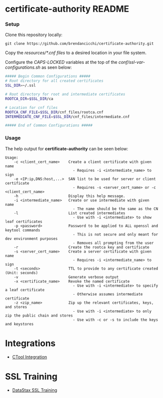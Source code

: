 # certificate-authority README

### Setup

Clone this repository locally:

```
git clone https://github.com/brendancicchi/certificate-authority.git
```

Copy the _resources/*.cnf files_ to a desired location in your file system.

Configure the _CAPS-LOCKED_ variables at the top of the _conf/ssl-var-configurations.sh_ as seen below:

```bash
##### Begin Common Configurations #####
# Root directory for all created certificates
SSL_DIR=~/.ssl

# Root directory for root and intermediate certificates
ROOTCA_DIR=$SSL_DIR/ca

# Location for cnf files
ROOTCA_CNF_FILE=$SSL_DIR/cnf_files/rootca.cnf
INTERMEDIATE_CNF_FILE=$SSL_DIR/cnf_files/intermediate.cnf

##### End of Common Configurations #####
```

### Usage
The help output for **certificate-authority** can be seen below:
```
Usage:
    -c <client_cert_name>    Create a client certificate with given name
                               - Requires -i <intermediate_name> to sign
    -e <IP:ip,DNS:host,...>  SAN list to be used for server or client certificate
                               - Requires -s <server_cert_name> or -c <client_cert_name>
    -h                       Display this help message.
    -i <intermediate_name>   Create or use intermediate with given name
                               - The name should be the same as the CN
    -l                       List created intermediates
                               - Use with -i <intermediate> to show leaf certificates
    -p <password>            Password to be applied to ALL openssl and keytool commands
                               - This is not secure and only meant for dev environment purposes
                               - Removes all prompting from the user
    -r                       Create the rootca key and certificate
    -s <server_cert_name>    Create a server certificate with given name
                               - Requires -i <intermediate_name> to sign
    -t <seconds>             TTL to provide to any certificate created (Unit: seconds)
    -v                       Generate verbose output
    -x <certificate_name>    Revoke the named certificate
                               - Use with -i <intermediate> to specify a leaf certificate
                               - Otherwise assumes intermediate certificate
    -z <zip_name>            Zip up the relevant certificates, keys, and stores
                               - Use with -i <intermediate> to only zip the public chain and stores
                               - Use with -c or -s to include the keys and keystores
```

# Integrations

* [CTool Integration](integrations/README.md#ctool-integration)

# SSL Training

* [DataStax SSL Training](datastax-training/README.md)
